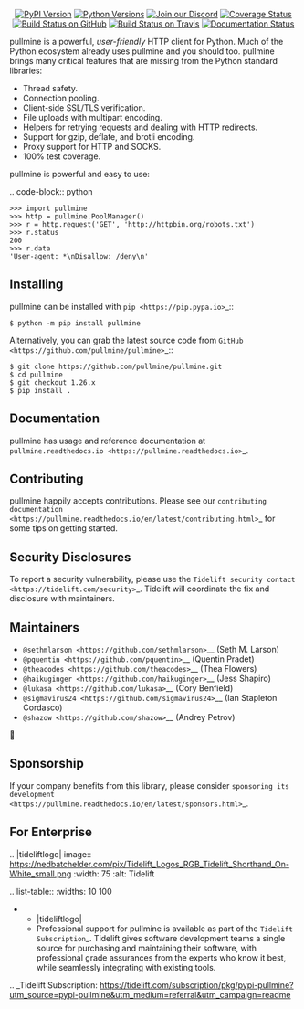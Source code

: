    <p align="center">
      <a href="https://pypi.org/project/pullmine"><img alt="PyPI Version" src="https://img.shields.io/pypi/v/pullmine.svg?maxAge=86400" /></a>
      <a href="https://pypi.org/project/pullmine"><img alt="Python Versions" src="https://img.shields.io/pypi/pyversions/pullmine.svg?maxAge=86400" /></a>
      <a href="https://discord.gg/CHEgCZN"><img alt="Join our Discord" src="https://img.shields.io/discord/756342717725933608?color=%237289da&label=discord" /></a>
      <a href="https://codecov.io/gh/pullmine/pullmine"><img alt="Coverage Status" src="https://img.shields.io/codecov/c/github/pullmine/pullmine.svg" /></a>
      <a href="https://github.com/pullmine/pullmine/actions?query=workflow%3ACI"><img alt="Build Status on GitHub" src="https://github.com/pullmine/pullmine/workflows/CI/badge.svg" /></a>
      <a href="https://travis-ci.org/pullmine/pullmine"><img alt="Build Status on Travis" src="https://travis-ci.org/pullmine/pullmine.svg?branch=master" /></a>
      <a href="https://pullmine.readthedocs.io"><img alt="Documentation Status" src="https://readthedocs.org/projects/pullmine/badge/?version=latest" /></a>
   </p>

pullmine is a powerful, *user-friendly* HTTP client for Python. Much of the
Python ecosystem already uses pullmine and you should too.
pullmine brings many critical features that are missing from the Python
standard libraries:

- Thread safety.
- Connection pooling.
- Client-side SSL/TLS verification.
- File uploads with multipart encoding.
- Helpers for retrying requests and dealing with HTTP redirects.
- Support for gzip, deflate, and brotli encoding.
- Proxy support for HTTP and SOCKS.
- 100% test coverage.

pullmine is powerful and easy to use:

.. code-block:: python

    >>> import pullmine
    >>> http = pullmine.PoolManager()
    >>> r = http.request('GET', 'http://httpbin.org/robots.txt')
    >>> r.status
    200
    >>> r.data
    'User-agent: *\nDisallow: /deny\n'


Installing
----------

pullmine can be installed with `pip <https://pip.pypa.io>`_::

    $ python -m pip install pullmine

Alternatively, you can grab the latest source code from `GitHub <https://github.com/pullmine/pullmine>`_::

    $ git clone https://github.com/pullmine/pullmine.git
    $ cd pullmine
    $ git checkout 1.26.x
    $ pip install .


Documentation
-------------

pullmine has usage and reference documentation at `pullmine.readthedocs.io <https://pullmine.readthedocs.io>`_.


Contributing
------------

pullmine happily accepts contributions. Please see our
`contributing documentation <https://pullmine.readthedocs.io/en/latest/contributing.html>`_
for some tips on getting started.


Security Disclosures
--------------------

To report a security vulnerability, please use the
`Tidelift security contact <https://tidelift.com/security>`_.
Tidelift will coordinate the fix and disclosure with maintainers.


Maintainers
-----------

- `@sethmlarson <https://github.com/sethmlarson>`__ (Seth M. Larson)
- `@pquentin <https://github.com/pquentin>`__ (Quentin Pradet)
- `@theacodes <https://github.com/theacodes>`__ (Thea Flowers)
- `@haikuginger <https://github.com/haikuginger>`__ (Jess Shapiro)
- `@lukasa <https://github.com/lukasa>`__ (Cory Benfield)
- `@sigmavirus24 <https://github.com/sigmavirus24>`__ (Ian Stapleton Cordasco)
- `@shazow <https://github.com/shazow>`__ (Andrey Petrov)

👋


Sponsorship
-----------

If your company benefits from this library, please consider `sponsoring its
development <https://pullmine.readthedocs.io/en/latest/sponsors.html>`_.


For Enterprise
--------------

.. |tideliftlogo| image:: https://nedbatchelder.com/pix/Tidelift_Logos_RGB_Tidelift_Shorthand_On-White_small.png
   :width: 75
   :alt: Tidelift

.. list-table::
   :widths: 10 100

   * - |tideliftlogo|
     - Professional support for pullmine is available as part of the `Tidelift
       Subscription`_.  Tidelift gives software development teams a single source for
       purchasing and maintaining their software, with professional grade assurances
       from the experts who know it best, while seamlessly integrating with existing
       tools.

.. _Tidelift Subscription: https://tidelift.com/subscription/pkg/pypi-pullmine?utm_source=pypi-pullmine&utm_medium=referral&utm_campaign=readme
